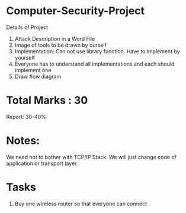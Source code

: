# Computer-Security-Project

Details of Project 

1. Attack Description in a Word File
2. Image of tools to be drawn by ourself
3. Implementation: Can not use library function. Have to implement by yourself
4. Everyone has to understand all implementations and each should implement one
5. Draw flow diagram

# Total Marks : 30
  Report: 30-40%

# Notes:
We need not to bother with TCP/IP Stack. We will just change code of application or transport layer.

# Tasks
1. Buy one wireless router so that everyone can connect

